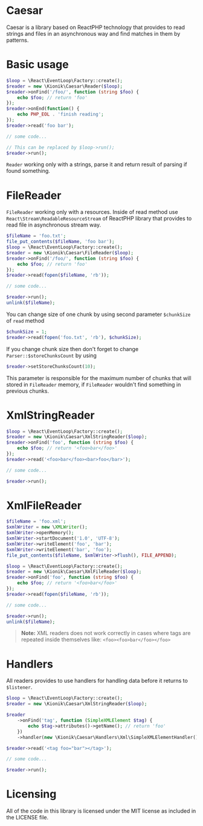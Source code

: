 
# Caesar

Caesar is a library based on ReactPHP technology that provides to read strings and files in an asynchronous way and find matches in them by patterns.

# Basic usage

```php
$loop = \React\EventLoop\Factory::create();
$reader = new \Kionik\Caesar\Reader($loop);
$reader->onFind('/foo/', function (string $foo) {
    echo $foo; // return 'foo'
});
$reader->onEnd(function() {
    echo PHP_EOL . 'finish reading';
});
$reader->read('foo bar');

// some code...

// This can be replaced by $loop->run();
$reader->run();
```
`Reader` working only with a strings, parse it and return result of parsing if found something.

# FileReader

`FileReader` working only with a resources. Inside of read method use `React\Stream\ReadableResourceStream` of ReactPHP library that provides to read file in asynchronous stream way. 

```php
$fileName = 'foo.txt';
file_put_contents($fileName, 'foo bar');
$loop = \React\EventLoop\Factory::create();
$reader = new \Kionik\Caesar\FileReader($loop);
$reader->onFind('/foo/', function (string $foo) {
    echo $foo; // return 'foo'
});
$reader->read(fopen($fileName, 'rb'));

// some code...

$reader->run();
unlink($fileName);
```
You can change size of one chunk by using second parameter `$chunkSize` of `read` method
```php
$chunkSize = 1;
$reader->read(fopen('foo.txt', 'rb'), $chunkSize);
```
If you change chunk size then don't forget to change `Parser::$storeChunksCount` by using 
```php
$reader->setStoreChunksCount(10);
```
This parameter is responsible for the maximum number of chunks that will stored in `FileReader` memory, if `FileReader` wouldn't find something in previous chunks.

# XmlStringReader
```php
$loop = \React\EventLoop\Factory::create();
$reader = new \Kionik\Caesar\XmlStringReader($loop);
$reader->onFind('foo', function (string $foo) {
    echo $foo; // return '<foo>bar</foo>'
});
$reader->read('<foo>bar</foo><bar>foo</bar>');

// some code...

$reader->run();
```

# XmlFileReader
```php
$fileName = 'foo.xml';
$xmlWriter = new \XMLWriter();
$xmlWriter->openMemory();
$xmlWriter->startDocument('1.0', 'UTF-8');
$xmlWriter->writeElement('foo', 'bar');
$xmlWriter->writeElement('bar', 'foo');
file_put_contents($fileName, $xmlWriter->flush(), FILE_APPEND);

$loop = \React\EventLoop\Factory::create();
$reader = new \Kionik\Caesar\XmlFileReader($loop);
$reader->onFind('foo', function (string $foo) {
    echo $foo; // return '<foo>bar</foo>'
});
$reader->read(fopen($fileName, 'rb'));

// some code...

$reader->run();
unlink($fileName);
```

> **Note:** XML readers does not work correctly in cases where tags are repeated inside themselves like: `<foo><foo>bar</foo></foo>`

# Handlers

All readers provides to use handlers for handling data before it returns to `$listener`.
```php
$loop = \React\EventLoop\Factory::create();
$reader = new \Kionik\Caesar\XmlStringReader($loop);

$reader
    ->onFind('tag', function (SimpleXMLElement $tag) {
        echo $tag->attributes()->getName(); // return 'foo'
    })
    ->handler(new \Kionik\Caesar\Handlers\Xml\SimpleXMLElementHandler());

$reader->read('<tag foo="bar"></tag>');

// some code...

$reader->run();
```

# Licensing

All of the code in this library is licensed under the MIT license as included in the LICENSE file.
